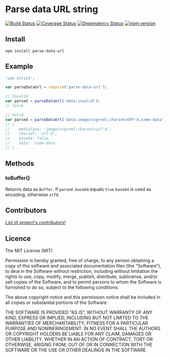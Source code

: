 # Parse data URL string

[![Build Status](https://travis-ci.org/killmenot/parse-data-url.svg?branch=master)](https://travis-ci.org/killmenot/parse-data-url)
[![Coverage Status](https://coveralls.io/repos/github/killmenot/parse-data-url/badge.svg?branch=master)](https://coveralls.io/github/killmenot/parse-data-url?branch=master)
[![Dependency Status](https://gemnasium.com/badges/github.com/killmenot/parse-data-url.svg)](https://gemnasium.com/github.com/killmenot/parse-data-url)
[![npm version](https://badge.fury.io/js/parse-data-url.svg)](https://badge.fury.io/js/parse-data-url)

## Install

```
npm install parse-data-url

```


## Example

```javascript
'use strict';

var parseDataUrl = require('parse-data-url');

// Invalid
var parsed = parseDataUrl('data:invalid');
// false

// Valid
var parsed = parseDataUrl('data:image/svg+xml;charset=UTF-8,some-data'); 
// {
//    mediaType: 'image/svg+xml;charset=utf-8',
//    charset: 'utf-8',
//    base64: false,
//    data: 'some-data'
// }

```


## Methods

### toBuffer()

Returns data as `Buffer`. If `parsed.base64` equals `true` `base64` is used as encoding, otherwise `utf8`.


## Contributors

[List of project's contributors!](CONTRIBUTORS.md)


## Licence

The MIT License (MIT)

Permission is hereby granted, free of charge, to any person obtaining a copy
of this software and associated documentation files (the "Software"), to deal
in the Software without restriction, including without limitation the rights
to use, copy, modify, merge, publish, distribute, sublicense, and/or sell
copies of the Software, and to permit persons to whom the Software is
furnished to do so, subject to the following conditions:

The above copyright notice and this permission notice shall be included in all
copies or substantial portions of the Software.

THE SOFTWARE IS PROVIDED "AS IS", WITHOUT WARRANTY OF ANY KIND, EXPRESS OR
IMPLIED, INCLUDING BUT NOT LIMITED TO THE WARRANTIES OF MERCHANTABILITY,
FITNESS FOR A PARTICULAR PURPOSE AND NONINFRINGEMENT. IN NO EVENT SHALL THE
AUTHORS OR COPYRIGHT HOLDERS BE LIABLE FOR ANY CLAIM, DAMAGES OR OTHER
LIABILITY, WHETHER IN AN ACTION OF CONTRACT, TORT OR OTHERWISE, ARISING FROM,
OUT OF OR IN CONNECTION WITH THE SOFTWARE OR THE USE OR OTHER DEALINGS IN THE
SOFTWARE.


